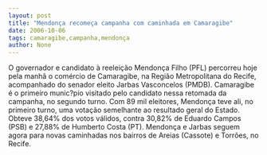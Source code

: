 ```yaml
---
layout: post
title: "Mendonça recomeça campanha com caminhada em Camaragibe"
date: 2006-10-06
tags: camaragibe,campanha,mendonça
author: None
---
```

O governador e candidato à reeleição Mendonça Filho (PFL) percorreu hoje pela manhã o comércio de Camaragibe, na Região Metropolitana do Recife, acompanhado do senador eleito Jarbas Vasconcelos (PMDB).
Camaragibe é o primeiro munic?pio visitado pelo candidato nessa retomada da campanha, no segundo turno.
Com 89 mil eleitores, Mendonça teve ali, no primeiro turno, uma votação semelhante ao resultado geral do Estado. Obteve 38,64% dos votos válidos, contra 30,82% de Eduardo Campos (PSB) e 27,88% de Humberto Costa (PT).
Mendonça e Jarbas seguem agora para novas caminhadas nos bairros de Areias (Cassote) e Torrões, no Recife. 